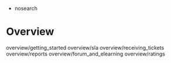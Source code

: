   - nosearch

# Overview

<div class="toctree" data-titlesonly="">

overview/getting\_started overview/sla overview/receiving\_tickets
overview/reports overview/forum\_and\_elearning overview/ratings

</div>
